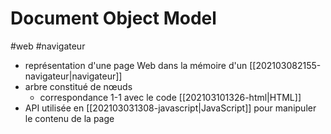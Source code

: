# Document Object Model

#web #navigateur

- représentation d'une page Web dans la mémoire d'un [[202103082155-navigateur|navigateur]]
- arbre constitué de nœuds
	- correspondance 1-1 avec le code [[202103101326-html|HTML]]
- API utilisée en [[202103031308-javascript|JavaScript]] pour manipuler le contenu de la page
